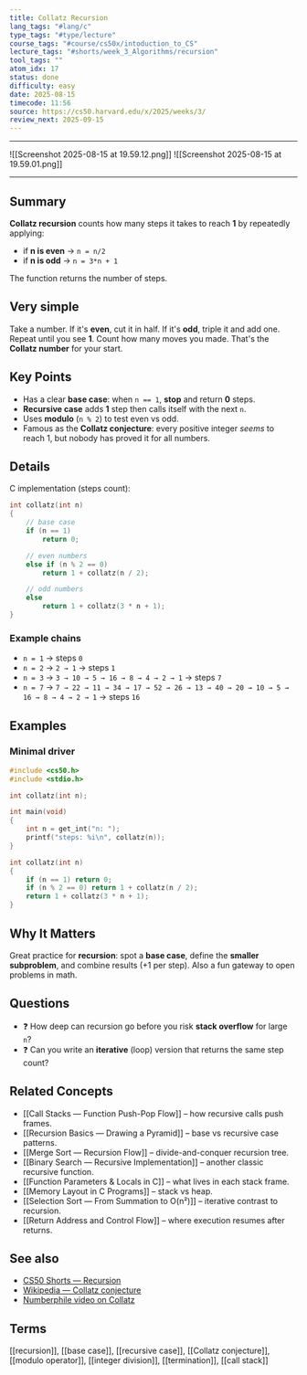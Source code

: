 ```yaml
---
title: Collatz Recursion
lang_tags: "#lang/c"
type_tags: "#type/lecture"
course_tags: "#course/cs50x/intoduction_to_CS"
lecture_tags: "#shorts/week_3_Algorithms/recursion"
tool_tags: ""
atom_idx: 17
status: done
difficulty: easy
date: 2025-08-15
timecode: 11:56
source: https://cs50.harvard.edu/x/2025/weeks/3/
review_next: 2025-09-15
---
```


---

![[Screenshot 2025-08-15 at 19.59.12.png]]
![[Screenshot 2025-08-15 at 19.59.01.png]]

---

## Summary
**Collatz recursion** counts how many steps it takes to reach **1** by repeatedly applying:  
- if **n is even** → `n = n/2`  
- if **n is odd** → `n = 3*n + 1`  

The function returns the number of steps.

## Very simple
Take a number. If it's **even**, cut it in half. If it's **odd**, triple it and add one. Repeat until you see **1**. Count how many moves you made. That's the **Collatz number** for your start.

## Key Points
- Has a clear **base case**: when `n == 1`, **stop** and return **0** steps.
- **Recursive case** adds **1** step then calls itself with the next `n`.
- Uses **modulo** (`n % 2`) to test even vs odd.
- Famous as the **Collatz conjecture**: every positive integer *seems* to reach 1, but nobody has proved it for all numbers.

## Details
C implementation (steps count):
```c
int collatz(int n)
{
    // base case
    if (n == 1)
        return 0;

    // even numbers
    else if (n % 2 == 0)
        return 1 + collatz(n / 2);

    // odd numbers
    else
        return 1 + collatz(3 * n + 1);
}
```

### Example chains
- `n = 1` → steps `0`  
- `n = 2` → `2 → 1` → steps `1`  
- `n = 3` → `3 → 10 → 5 → 16 → 8 → 4 → 2 → 1` → steps `7`  
- `n = 7` → `7 → 22 → 11 → 34 → 17 → 52 → 26 → 13 → 40 → 20 → 10 → 5 → 16 → 8 → 4 → 2 → 1` → steps `16`

## Examples
### Minimal driver
```c
#include <cs50.h>
#include <stdio.h>

int collatz(int n);

int main(void)
{
    int n = get_int("n: ");
    printf("steps: %i\n", collatz(n));
}

int collatz(int n)
{
    if (n == 1) return 0;
    if (n % 2 == 0) return 1 + collatz(n / 2);
    return 1 + collatz(3 * n + 1);
}
```

## Why It Matters
Great practice for **recursion**: spot a **base case**, define the **smaller subproblem**, and combine results (+1 per step). Also a fun gateway to open problems in math.

## Questions
- ❓ How deep can recursion go before you risk **stack overflow** for large `n`?
- ❓ Can you write an **iterative** (loop) version that returns the same step count?

## Related Concepts
- [[Call Stacks — Function Push-Pop Flow]] – how recursive calls push frames.
- [[Recursion Basics — Drawing a Pyramid]] – base vs recursive case patterns.
- [[Merge Sort — Recursion Flow]] – divide-and-conquer recursion tree.
- [[Binary Search — Recursive Implementation]] – another classic recursive function.
- [[Function Parameters & Locals in C]] – what lives in each stack frame.
- [[Memory Layout in C Programs]] – stack vs heap.
- [[Selection Sort — From Summation to O(n²)]] – iterative contrast to recursion.
- [[Return Address and Control Flow]] – where execution resumes after returns.

## See also
- [CS50 Shorts — Recursion](https://cs50.harvard.edu/x/2025/shorts/recursion/)
- [Wikipedia — Collatz conjecture](https://en.wikipedia.org/wiki/Collatz_conjecture)
- [Numberphile video on Collatz](https://www.youtube.com/watch?v=094y1Z2wpJg)

## Terms
[[recursion]], [[base case]], [[recursive case]], [[Collatz conjecture]], [[modulo operator]], [[integer division]], [[termination]], [[call stack]]
